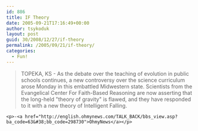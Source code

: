 ```yaml
---
id: 886
title: IF Theory
date: 2005-09-21T17:16:49+00:00
author: tsykoduk
layout: post
guid: 30/2008/12/27/if-theory
permalink: /2005/09/21/if-theory/
categories:
  - Fun!
---
```

<blockquote><span class="caps">TOPEKA</span>, KS - As the debate over the teaching of evolution in public schools continues, a new controversy over the science curriculum arose Monday in this embattled Midwestern state. Scientists from the Evangelical Center For Faith-Based Reasoning are now asserting that the long-held "theory of gravity" is flawed, and they have responded to it with a new theory of Intelligent Falling. </blockquote>

	<p>-<a href="http://english.ohmynews.com/TALK_BACK/bbs_view.asp?ba_code=63&#38;bb_code=298730">OhmyNews</a></p>